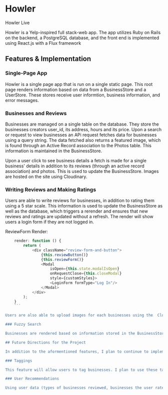 # Howler

Howler Live 

Howler is a Yelp-inspired full stack-web app. The app utilizes Ruby on Rails on the backend, a PostgreSQL database, and the front end is implemented using React.js with a Flux framework

## Features & Implementation

### Single-Page App

Howler is a single page app that is run on a single static page. This root page renders information based on data from a BusinessStore and a UserStore. These stores receive user informtion, business information, and error messages.

### Businesses and Reviews

Businesses are managed on a single table on the database. They store the businesses creators user_id, its address, hours and its price. Upon a search or request to view businesses an APi request fetches data for businesses using a query string. The data fetched also returns a featured image, which is found through an Active Record association to the Photos table. This information is maintained in the BusinessStore.

Upon a user click to see business details a fetch is made for a single business' details in addition to its reviews (through an active record association) and photos. This is used to update the BusinessStore. Images are hosted on the site using Cloudinary.

### Writing Reviews and Making Ratings

Users are able to write reviews for businesses, in addition to rating them using a 5 star scale. This information is used to update the BusinessStore as well as the database, which triggers a rerender and ensures that new reviews and ratings are updated without a refresh. The render will show users a login form if they are not logged in. 

ReviewForm Render: 
```javascript
	render: function () {
		return (
			<div className="review-form-and-button">
				{this.reviewButton()}
				{this.reviewForm()}
				<Modal
					isOpen={this.state.modalIsOpen}
					onRequestClose={this.closeModal}
					style={customStyles}>
					<LoginForm formType="Log In"/>
				</Modal>
			</div>
		);
	}
	```

Users are also able to upload images for each businesses using the  Cloudinary upload widget. The URLs for these images are stored in the database as well as the BusinessStore, which ensures that photo uploads update without a refresh.

### Fuzzy Search

Businesses are rendered based on information stored in the BusinessStore. Upon typing a query, an API request is made to fetch businesses matching the passed query string. A listener on the search bar ensures that this update occurs on each keystroke. This data is used to update the business store, which triggers a render to the BusinessIndex which generates new results. 

## Future Directions for the Project

In addition to the aformentioned features, I plan to continue to implement features that will improve the performance of Howler as well as enrich the user experience. 

### Taggings

This feature will allow users to tag businesses. I plan to use these taggings to implement filter features similar to how my search filters according to a query string. I will use Active Record Associations to a tags table in order to handle this on the backend. 

### User Recommendations

Using user data (types of businesses reviewed, businesses the user rated highly, etc.) I will provide users with suggestions. My plan is to use taggings to identify the types of businesses users prefer and generate a rank for the businesses in my database (filtered by near user location).